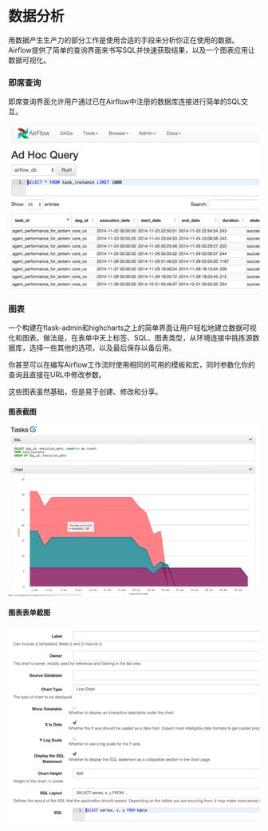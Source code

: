 # 数据分析

用数据产生生产力的部分工作是使用合适的手段来分析你正在使用的数据。Airflow提供了简单的查询界面来书写SQL并快速获取结果，以及一个图表应用让数据可视化。

### 即席查询

即席查询界面允许用户通过已在Airflow中注册的数据库连接进行简单的SQL交互。

![](.gitbook/assets/adhoc.png)

### 图表

一个构建在flask-admin和highcharts之上的简单界面让用户轻松地建立数据可视化和图表。做法是，在表单中天上标签、SQL、图表类型，从环境连接中挑拣源数据库，选择一些其他的选项，以及最后保存以备后用。

你甚至可以在编写Airflow工作流时使用相同的可用的模板和宏，同时参数化你的查询且直接在URL中修改参数。

这些图表虽然基础，但是易于创建、修改和分享。

#### 图表截图

![](.gitbook/assets/chart.png)

#### 图表表单截图

![](.gitbook/assets/chart_form.png)



